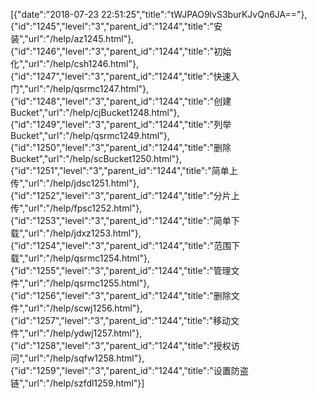[{"date":"2018-07-23 22:51:25","title":"tWJPAO9lvS3burKJvQn6JA=="},{"id":"1245","level":"3","parent_id":"1244","title":"安装","url":"/help/az1245.html"},{"id":"1246","level":"3","parent_id":"1244","title":"初始化","url":"/help/csh1246.html"},{"id":"1247","level":"3","parent_id":"1244","title":"快速入门","url":"/help/qsrmc1247.html"},{"id":"1248","level":"3","parent_id":"1244","title":"创建Bucket","url":"/help/cjBucket1248.html"},{"id":"1249","level":"3","parent_id":"1244","title":"列举Bucket","url":"/help/qsrmc1249.html"},{"id":"1250","level":"3","parent_id":"1244","title":"删除Bucket","url":"/help/scBucket1250.html"},{"id":"1251","level":"3","parent_id":"1244","title":"简单上传","url":"/help/jdsc1251.html"},{"id":"1252","level":"3","parent_id":"1244","title":"分片上传","url":"/help/fpsc1252.html"},{"id":"1253","level":"3","parent_id":"1244","title":"简单下载","url":"/help/jdxz1253.html"},{"id":"1254","level":"3","parent_id":"1244","title":"范围下载","url":"/help/qsrmc1254.html"},{"id":"1255","level":"3","parent_id":"1244","title":"管理文件","url":"/help/qsrmc1255.html"},{"id":"1256","level":"3","parent_id":"1244","title":"删除文件","url":"/help/scwj1256.html"},{"id":"1257","level":"3","parent_id":"1244","title":"移动文件","url":"/help/ydwj1257.html"},{"id":"1258","level":"3","parent_id":"1244","title":"授权访问","url":"/help/sqfw1258.html"},{"id":"1259","level":"3","parent_id":"1244","title":"设置防盗链","url":"/help/szfdl1259.html"}]